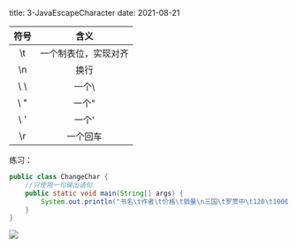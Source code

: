 title: 3-JavaEscapeCharacter
date: 2021-08-21

| 符号 |         含义         |
| :--: | :------------------: |
|  \t  | 一个制表位，实现对齐 |
|  \n  |         换行         |
| \ \  |        一个\         |
| \ "  |        一个"         |
| \ '  |        一个'         |
|  \r  |       一个回车       |

练习：

``` java
public class ChangeChar {
	//只使用一句输出语句
	public static void main(String[] args) {
		System.out.println("书名\t作者\t价格\t销量\n三国\t罗贯中\t120\t10000");
	}
}
```

![](D:\Java\eclipse\pic\EscapeCharacterPractice.png)

